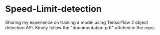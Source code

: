 # Speed-Limit-detection
Sharing my experience on training a model using Tensorflow 2 object detection API.
Kindly follow the "documentation.pdf" attched in the repo.
